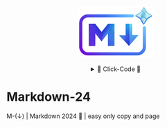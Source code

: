 <!-- logo IMG -->
<p align="center">
    <img width="180" src="./IMG/logo.png">
</p>

<!-- code IMG -->
<details >
<summary align="center">👾 Click-Code 👾</summary>

```
<p align="center">
    <img width="180" src="./IMG/logo.png">
</p>
```
</details>

# Markdown-24
M-(↓) | Markdown 2024 🔽 | easy only copy and page



